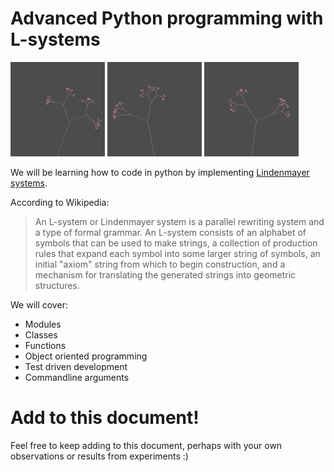 # Advanced Python programming with L-systems 
<p float="left">
  <img src="img/banner.png" width= "30%" />
  <img src="img/banner2.png" width="30%" />
  <img src="img/banner3.png" width="30%" />
</p>

We will be learning how to code in python by implementing [Lindenmayer systems](https://en.wikipedia.org/wiki/L-system).

According to Wikipedia:

> An L-system or Lindenmayer system is a parallel rewriting system and a type of formal grammar. An L-system consists of an alphabet of symbols that can be used to make strings, a collection of production rules that expand each symbol into some larger string of symbols, an initial "axiom" string from which to begin construction, and a mechanism for translating the generated strings into geometric structures.

We will cover:
* Modules
* Classes
* Functions
* Object oriented programming
* Test driven development
* Commandline arguments

# Add to this document!
Feel free to keep adding to this document, perhaps with your own observations or results from experiments :)